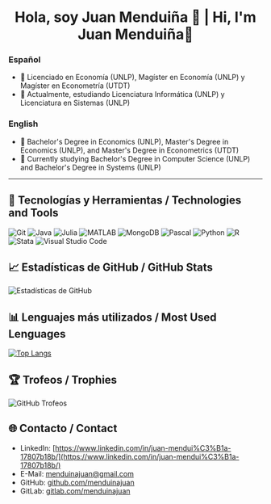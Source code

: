 <h1 align="center">Hola, soy Juan Menduiña 👋 | Hi, I'm Juan Menduiña👋</h1>

### Español
- 🔭 Licenciado en Economía (UNLP), Magíster en Economía (UNLP) y Magíster en Econometría (UTDT)
- 🌱 Actualmente, estudiando Licenciatura Informática (UNLP) y Licenciatura en Sistemas (UNLP)

### English
- 🔭 Bachelor's Degree in Economics (UNLP), Master's Degree in Economics (UNLP), and Master's Degree in Econometrics (UTDT)
- 🌱 Currently studying Bachelor's Degree in Computer Science (UNLP) and Bachelor's Degree in Systems (UNLP)

---

## 🚀 Tecnologías y Herramientas / Technologies and Tools
![Git](https://img.shields.io/badge/Git-F05032?style=flat-square&logo=git&logoColor=white) ![Java](https://img.shields.io/badge/Java-007396?style=flat-square&logo=java&logoColor=white) ![Julia](https://img.shields.io/badge/Julia-9558B2?style=flat-square&logo=julia&logoColor=white) ![MATLAB](https://img.shields.io/badge/MATLAB-0076A8?style=flat-square&logo=mathworks&logoColor=white) ![MongoDB](https://img.shields.io/badge/MongoDB-47A248?style=flat-square&logo=mongodb&logoColor=white) ![Pascal](https://img.shields.io/badge/Pascal-00599C?style=flat-square&logo=pascal&logoColor=white) ![Python](https://img.shields.io/badge/Python-3776AB?style=flat-square&logo=python&logoColor=white) ![R](https://img.shields.io/badge/R-276DC3?style=flat-square&logo=r&logoColor=white) ![Stata](https://img.shields.io/badge/Stata-1A558F?style=flat-square&logo=stata&logoColor=white) ![Visual Studio Code](https://img.shields.io/badge/Visual%20Studio%20Code-007ACC?style=flat-square&logo=visual-studio-code&logoColor=white)

## 📈 Estadísticas de GitHub / GitHub Stats
![Estadísticas de GitHub](https://github-readme-stats.vercel.app/api?username=menduinajuan&show_icons=true&theme=radical)

## 📊 Lenguajes más utilizados / Most Used Lenguages
[![Top Langs](https://github-readme-stats.vercel.app/api/top-langs/?username=menduinajuan&layout=compact&theme=radical)](https://github.com/anuraghazra/github-readme-stats)

## 🏆 Trofeos / Trophies
![GitHub Trofeos](https://github-profile-trophy.vercel.app/?username=menduinajuan&theme=monokai)

## 🌐 Contacto / Contact
- LinkedIn: [https://www.linkedin.com/in/juan-mendui%C3%B1a-17807b18b/](https://www.linkedin.com/in/juan-mendui%C3%B1a-17807b18b/)
- E-Mail: [menduinajuan@gmail.com](mailto:menduinajuan@gmail.com)
- GitHub: [github.com/menduinajuan](https://github.com/menduinajuan)
- GitLab: [gitlab.com/menduinajuan](https://gitlab.com/menduinajuan)